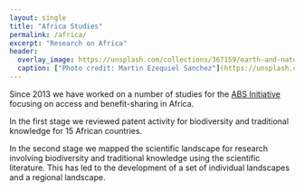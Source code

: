 ```yaml
---
layout: single
title: "Africa Studies"
permalink: /africa/
excerpt: "Research on Africa"
header:
  overlay_image: https://unsplash.com/collections/367159/earth-and-nature?photo=bk4HoBc4k60
  caption: ["Photo credit: Martin Ezequiel Sanchez"](https://unsplash.com/@mzeketv)
---
```


Since 2013 we have worked on a number of studies for the [ABS Initiative](http://www.abs-initiative.info) focusing on access and benefit-sharing in Africa. 

In the first stage we reviewed patent activity for biodiversity and traditional knowledge for 15 African countries. 

In the second stage we mapped the scientific landscape for research involving biodiversity and traditional knowledge using the scientific literature. This has led to the development of a set of individual landscapes and a regional landscape. 
